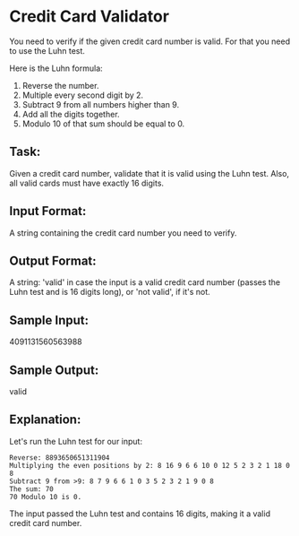 # Credit Card Validator  

You need to verify if the given credit card number is valid. For that you need to use the Luhn test.

Here is the Luhn formula:
1. Reverse the number.
2. Multiple every second digit by 2. 
3. Subtract 9 from all numbers higher than 9.
4. Add all the digits together.
5. Modulo 10 of that sum should be equal to 0. 

## Task: 
Given a credit card number, validate that it is valid using the Luhn test. Also, all valid cards must have exactly 16 digits.

## Input Format:
A string containing the credit card number you need to verify.

## Output Format:
A string: 'valid' in case the input is a valid credit card number (passes the Luhn test and is 16 digits long), or 'not valid', if it's not.

## Sample Input:
4091131560563988

## Sample Output:
valid

## Explanation: 

Let's run the Luhn test for our input:
```
Reverse: 8893650651311904
Multiplying the even positions by 2: 8 16 9 6 6 10 0 12 5 2 3 2 1 18 0 8
Subtract 9 from >9: 8 7 9 6 6 1 0 3 5 2 3 2 1 9 0 8
The sum: 70
70 Modulo 10 is 0.
```
The input passed the Luhn test and contains 16 digits, making it a valid credit card number.
